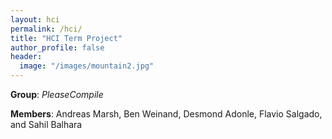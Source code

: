```yaml
---
layout: hci
permalink: /hci/
title: "HCI Term Project"
author_profile: false
header: 
  image: "/images/mountain2.jpg"
---
```


**Group**: *PleaseCompile*

**Members**: Andreas Marsh, Ben Weinand, Desmond Adonle, Flavio Salgado, and Sahil Balhara
